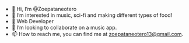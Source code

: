 - 👋 Hi, I’m @Zoepataneotero
- 👀 I’m interested in music, sci-fi and making different types of food!
- 🌱 Web Developer
- 💞️ I’m looking to collaborate on a music app.
- 📫 How to reach me, you can find me at zoepataneotero13@gmail.com.

<!---
Zoepataneotero/Zoepataneotero is a ✨ special ✨ repository because its `README.md` (this file) appears on your GitHub profile.
You can click the Preview link to take a look at your changes.
--->
